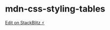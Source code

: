 # mdn-css-styling-tables

[Edit on StackBlitz ⚡️](https://stackblitz.com/edit/mdn-css-styling-tables)